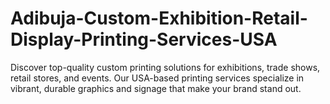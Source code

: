 # Adibuja-Custom-Exhibition-Retail-Display-Printing-Services-USA
Discover top-quality custom printing solutions for exhibitions, trade shows, retail stores, and events. Our USA-based printing services specialize in vibrant, durable graphics and signage that make your brand stand out.
